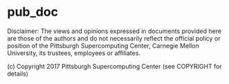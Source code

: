 # pub_doc

Disclaimer: The views and opinions expressed in documents provided here are
those of the authors and do not necessarily reflect the official policy or
position of the Pittsburgh Supercomputing Center, Carnegie Mellon University,
its trustees, employees or affiliates.

(c) Copyright 2017 Pittsburgh Supercomputing Center (see COPYRIGHT for details)
